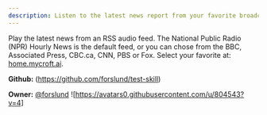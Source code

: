 ```yaml
---
description: Listen to the latest news report from your favorite broadcast
---
```

Play the latest news from an RSS audio feed.  The National Public Radio (NPR)
Hourly News is the default feed, or you can chose
from the BBC, Associated Press, CBC.ca, CNN, PBS or
Fox.  Select your favorite at:
[home.mycroft.ai](https://home.mycroft.ai/#/skill).

**Github:** (https://github.com/forslund/test-skill)

**Owner:** [@forslund](https://github.com/forslund) ![https://avatars0.githubusercontent.com/u/804543?v=4]

